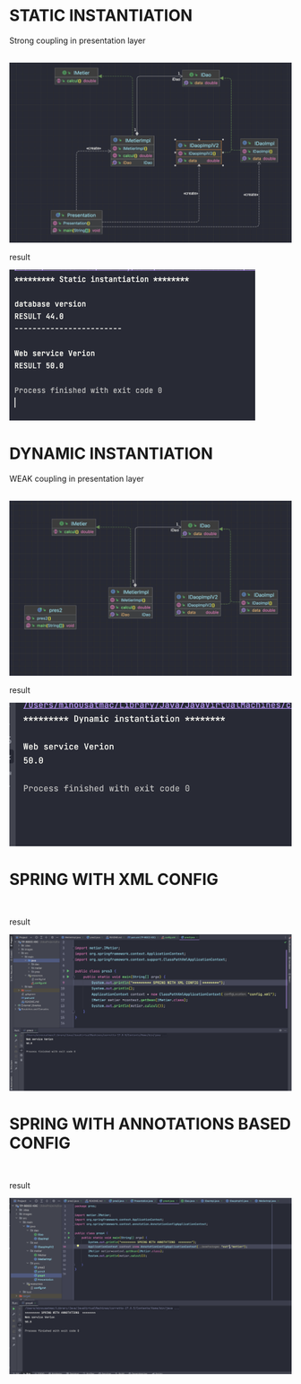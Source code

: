 <h1> STATIC INSTANTIATION </h1>

<P> Strong coupling in presentation layer </P>
<br>

<img src="images/TP-BDCC-IOC-IMG1.png">
<br>
<p> result</p>
<img src="images/TP-BDCC-IOC-IMG2.png">

<br>

<h1> DYNAMIC INSTANTIATION </h1>

<P> WEAK coupling in presentation layer </P>
<br>

<img src="images/TP-BDCC-IOC-IMG3.png">
<br>
<p> result</p>
<img src="images/TP-BDCC-IOC-IMG4.png">


<br>

<h1> SPRING WITH XML CONFIG </h1>

<br>
<p> result</p>
<img src="images/TP-BDCC-IOC-IMG5.png">


<br>

<h1> SPRING WITH ANNOTATIONS BASED CONFIG</h1>

<br>
<p> result</p>
<img src="images/TP-BDCC-IOC-IMG6.png">